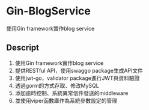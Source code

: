 # Gin-BlogService

使用Gin framework實作blog service

## Descript

1. 使用Gin framework實作blog service
2. 提供RESTful API，使用swaggo package生成API文件
3. 使用jwt-go，validator package進行JWT與資料驗證
4. 透過gorm的方式存取、修改MySQL
5. 添加逾時控制、系統異常信件發送的middleware
6. 並使用viper函數庫作為系統參數設定的管理
